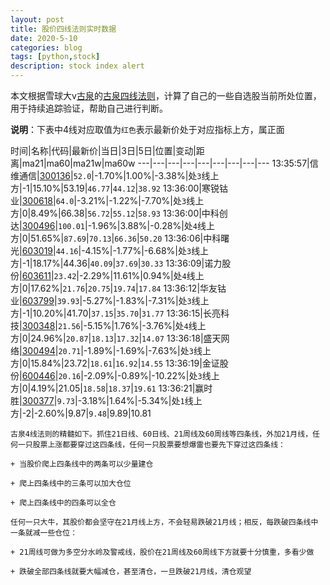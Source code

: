 ```yaml
---
layout: post
title: 股价四线法则实时数据
date: 2020-5-10
categories: blog
tags: [python,stock]
description: stock index alert
---
```



本文根据雪球大v[古泉](https://xueqiu.com/u/7148646888)的[古泉四线法则](https://xueqiu.com/7148646888/130498192)，计算了自己的一些自选股当前所处位置，用于持续追踪验证，帮助自己进行判断。

**说明**：下表中4线对应取值为`红色`表示最新价处于对应指标上方，属正面

时间|名称|代码|最新价|当日|3日|5日|位置|变动|距离|ma21|ma60|ma21w|ma60w
---|---|---|---|---|---|---|---|---
13:35:57|信维通信|[300136](https://xueqiu.com/S/SZ300136)|`52.0`|-1.70%|1.00%|-3.38%|处`3`线上方|-1|15.10%|53.19|`46.77`|`44.12`|`38.92`
13:36:00|寒锐钴业|[300618](https://xueqiu.com/S/SZ300618)|`64.0`|-3.21%|-1.22%|-7.70%|处`3`线上方|0|8.49%|66.38|`56.72`|`55.12`|`58.93`
13:36:00|中科创达|[300496](https://xueqiu.com/S/SZ300496)|`100.01`|-1.96%|3.88%|-0.28%|处`4`线上方|0|51.65%|`87.69`|`70.13`|`66.36`|`50.20`
13:36:06|中科曙光|[603019](https://xueqiu.com/S/SH603019)|`44.16`|-4.15%|-1.77%|-6.68%|处`3`线上方|-1|18.17%|44.36|`40.09`|`37.69`|`30.33`
13:36:09|诺力股份|[603611](https://xueqiu.com/S/SH603611)|`23.42`|-2.29%|11.61%|0.94%|处`4`线上方|0|17.62%|`21.76`|`20.75`|`19.74`|`17.84`
13:36:12|华友钴业|[603799](https://xueqiu.com/S/SH603799)|`39.93`|-5.27%|-1.83%|-7.31%|处`3`线上方|-1|10.20%|41.70|`37.15`|`35.70`|`31.77`
13:36:15|长亮科技|[300348](https://xueqiu.com/S/SZ300348)|`21.56`|-5.15%|1.76%|-3.76%|处`4`线上方|0|24.96%|`20.87`|`18.13`|`17.32`|`14.07`
13:36:18|盛天网络|[300494](https://xueqiu.com/S/SZ300494)|`20.71`|-1.89%|-1.69%|-7.63%|处`3`线上方|0|15.84%|23.72|`18.61`|`16.92`|`14.55`
13:36:19|金证股份|[600446](https://xueqiu.com/S/SH600446)|`20.16`|-2.09%|-0.89%|-10.22%|处`3`线上方|0|4.19%|21.05|`18.58`|`18.37`|`19.61`
13:36:21|赢时胜|[300377](https://xueqiu.com/S/SZ300377)|`9.73`|-3.18%|1.64%|-5.34%|处`1`线上方|-2|-2.60%|9.87|`9.48`|9.89|10.81

```
古泉4线法则的精髓如下。抓住21日线、60日线、21周线及60周线等四条线，外加21月线，任何一只股票上涨都要穿过这四条线，任何一只股票要想爆雷也要先下穿过这四条线：

+ 当股价爬上四条线中的两条可以少量建仓

+ 爬上四条线中的三条可以加大仓位

+ 爬上四条线中的四条可以全仓

任何一只大牛，其股价都会坚守在21月线上方，不会轻易跌破21月线；相反，每跌破四条线中一条就减一些仓位：

+ 21周线可做为多空分水岭及警戒线，股价在21周线及60周线下方就要十分慎重，多看少做

+ 跌破全部四条线就要大幅减仓，甚至清仓，一旦跌破21月线，清仓观望
```